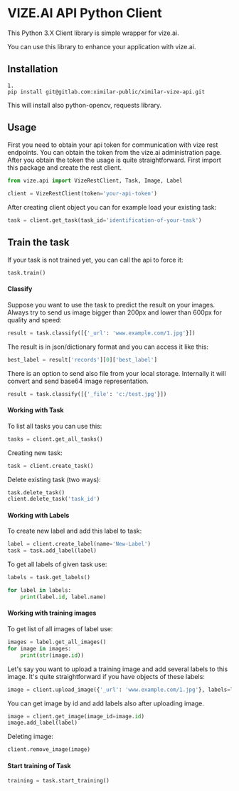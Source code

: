 # VIZE.AI API Python Client

This Python 3.X Client library is simple wrapper for vize.ai.

You can use this library to enhance your application with vize.ai.

## Installation

    1. 
    pip install git@gitlab.com:ximilar-public/ximilar-vize-api.git

This will install also python-opencv, requests library.

##  Usage

First you need to obtain your api token for communication with vize rest endpoints. You can obtain the token from the vize.ai administration page. After you obtain the token the usage is quite straightforward. First import this package and create the rest client.

```python
from vize.api import VizeRestClient, Task, Image, Label
    
client = VizeRestClient(token='your-api-token')
```

After creating client object you can for example load your existing task:

```python
task = client.get_task(task_id='identification-of-your-task')
```


## Train the task

If your task is not trained yet, you can call the api to force it:

```python
task.train()
```

#### Classify

Suppose you want to use the task to predict the result on your images. Always try to send us image bigger than 200px and lower than 600px for quality and speed:

```python
result = task.classify([{'_url': 'www.example.com/1.jpg'}])
```

The result is in json/dictionary format and you can access it like this:

```python
best_label = result['records'][0]['best_label']
```

There is an option to send also file from your local storage. Internally it will convert and send base64 image representation.

```python
result = task.classify([{'_file': 'c:/test.jpg'}])
```

#### Working with Task

To list all tasks you can use this:

```python
tasks = client.get_all_tasks()
```

Creating new task:

```python
task = client.create_task()
```

Delete existing task (two ways):
 
 ```python
task.delete_task()
client.delete_task('task_id')
```

#### Working with Labels

To create new label and add this label to task:

```python
label = client.create_label(name='New-Label')
task = task.add_label(label)
```

To get all labels of given task use:

```python
labels = task.get_labels()

for label in labels:
    print(label.id, label.name)
```

#### Working with training images

To get list of all images of label use:

```python
images = label.get_all_images()
for image in images:
    print(str(image.id))
```

Let's say you want to upload a training image and add several labels to this image.
It's quite straightforward if you have objects of these labels:

```python
image = client.upload_image({'_url': 'www.example.com/1.jpg'}, labels=labels)
```

You can get image by id and add labels also after uploading image.

```python
image = client.get_image(image_id=image.id)
image.add_label(label)
```

Deleting image:

```python
client.remove_image(image)
```

#### Start training of Task

```python
training = task.start_training()
```
